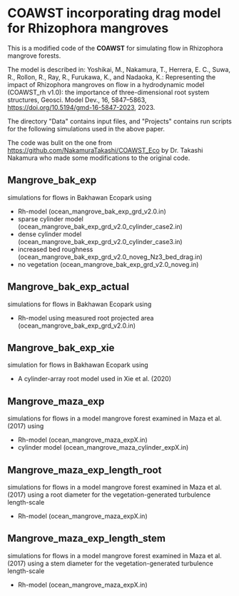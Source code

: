 # COAWST incorporating drag model for Rhizophora mangroves

This is a modified code of the **COAWST** for simulating flow in Rhizophora mangrove forests.

The model is described in:
Yoshikai, M., Nakamura, T., Herrera, E. C., Suwa, R., Rollon, R., Ray, R., Furukawa, K., and Nadaoka, K.: Representing the impact of Rhizophora mangroves on flow in a hydrodynamic model (COAWST_rh v1.0): the importance of three-dimensional root system structures, Geosci. Model Dev., 16, 5847–5863, https://doi.org/10.5194/gmd-16-5847-2023, 2023.

The directory "Data" contains input files, and "Projects" contains run scripts for the following simulations used in the above paper.

The code was bulit on the one from <https://github.com/NakamuraTakashi/COAWST_Eco> by Dr. Takashi Nakamura who made some modifications to the original code.  

## Mangrove_bak_exp

simulations for flows in Bakhawan Ecopark using 
* Rh-model (ocean_mangrove_bak_exp_grd_v2.0.in)
* sparse cylinder model (ocean_mangrove_bak_exp_grd_v2.0_cylinder_case2.in)
* dense cylinder model (ocean_mangrove_bak_exp_grd_v2.0_cylinder_case3.in)
* increased bed roughness (ocean_mangrove_bak_exp_grd_v2.0_noveg_Nz3_bed_drag.in)
* no vegetation (ocean_mangrove_bak_exp_grd_v2.0_noveg.in)

## Mangrove_bak_exp_actual

simulations for flows in Bakhawan Ecopark using
* Rh-model using measured root projected area (ocean_mangrove_bak_exp_grd_v2.0.in)

## Mangrove_bak_exp_xie

simulation for flows in Bakhawan Ecopark using
* A cylinder-array root model used in Xie et al. (2020)

## Mangrove_maza_exp
simulations for flows in a model mangrove forest examined in Maza et al. (2017) using
* Rh-model (ocean_mangrove_maza_expX.in)
* cylinder model (ocean_mangrove_maza_cylinder_expX.in)

## Mangrove_maza_exp_length_root
simulations for flows in a model mangrove forest examined in Maza et al. (2017) using a root diameter for the vegetation-generated turbulence length-scale
* Rh-model (ocean_mangrove_maza_expX.in)

## Mangrove_maza_exp_length_stem
simulations for flows in a model mangrove forest examined in Maza et al. (2017) using a stem diameter for the vegetation-generated turbulence length-scale
* Rh-model (ocean_mangrove_maza_expX.in)
